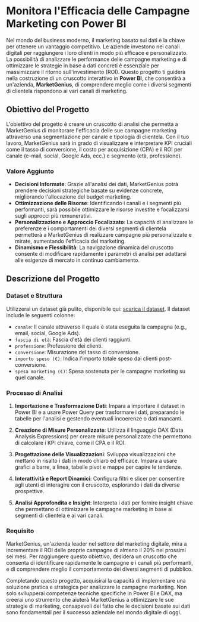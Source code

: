 # Monitora l'Efficacia delle Campagne Marketing con Power BI


Nel mondo del business moderno, il marketing basato sui dati è la chiave per ottenere un vantaggio competitivo. Le aziende investono nei canali digitali per raggiungere i loro clienti in modo più efficace e personalizzato. La possibilità di analizzare le performance delle campagne marketing e di ottimizzare le strategie in base a dati concreti è essenziale per massimizzare il ritorno sull'investimento (ROI). Questo progetto ti guiderà nella costruzione di un cruscotto interattivo in **Power BI**, che consentirà a un'azienda, **MarketGenius**, di comprendere meglio come i diversi segmenti di clientela rispondono ai vari canali di marketing.

## Obiettivo del Progetto

L'obiettivo del progetto è creare un cruscotto di analisi che permetta a MarketGenius di monitorare l'efficacia delle sue campagne marketing attraverso una segmentazione per canale e tipologia di clientela. Con il tuo lavoro, MarketGenius sarà in grado di visualizzare e interpretare KPI cruciali come il tasso di conversione, il costo per acquisizione (CPA) e il ROI per canale (e-mail, social, Google Ads, ecc.) e segmento (età, professione).

### Valore Aggiunto

- **Decisioni Informate**: Grazie all'analisi dei dati, MarketGenius potrà prendere decisioni strategiche basate su evidenze concrete, migliorando l'allocazione del budget marketing.
- **Ottimizzazione delle Risorse**: Identificando i canali e i segmenti più performanti, sarà possibile ottimizzare le risorse investite e focalizzarsi sugli approcci più remunerativi.
- **Personalizzazione e Approccio Focalizzato**: La capacità di analizzare le preferenze e i comportamenti dei diversi segmenti di clientela permetterà a MarketGenius di realizzare campagne più personalizzate e mirate, aumentando l'efficacia del marketing.
- **Dinamismo e Flessibilità**: La navigazione dinamica del cruscotto consente di modificare rapidamente i parametri di analisi per adattarsi alle esigenze di mercato in continuo cambiamento.

## Descrizione del Progetto

### Dataset e Struttura

Utilizzerai un dataset già pulito, disponibile qui: [scarica il dataset](https://github.com/Profession-AI/progetti-dataviz/raw/refs/heads/main/Monitora%20l%E2%80%99efficacia%20delle%20campagne%20marketing%20con%20Power%20BI/dataset_campagne_canali.xlsx). Il dataset include le seguenti colonne:

- `canale`: Il canale attraverso il quale è stata eseguita la campagna (e.g., email, social, Google Ads).
- `fascia di età`: Fascia d'età dei clienti raggiunti.
- `professione`: Professione dei clienti.
- `conversione`: Misurazione del tasso di conversione.
- `importo speso (€)`: Indica l'importo totale speso dai clienti post-conversione.
- `spesa marketing (€)`: Spesa sostenuta per le campagne marketing su quel canale.

### Processo di Analisi

1. **Importazione e Trasformazione Dati**: Impara a importare il dataset in Power BI e a usare Power Query per trasformare i dati, preparando le tabelle per l'analisi e gestendo eventuali incoerenze o dati mancanti.

2. **Creazione di Misure Personalizzate**: Utilizza il linguaggio DAX (Data Analysis Expressions) per creare misure personalizzate che permettono di calcolare i KPI chiave, come il CPA e il ROI.

3. **Progettazione delle Visualizzazioni**: Sviluppa visualizzazioni che mettano in risalto i dati in modo chiaro ed efficace. Impara a usare grafici a barre, a linea, tabelle pivot e mappe per capire le tendenze.

4. **Interattività e Report Dinamici**: Configura filtri e slicer per consentire agli utenti di interagire con il cruscotto, esplorando i dati da diverse prospettive.

5. **Analisi Approfondita e Insight**: Interpreta i dati per fornire insight chiave che permettano di ottimizzare le campagne marketing in base ai segmenti di clientela e ai vari canali.

### Requisito 

MarketGenius, un'azienda leader nel settore del marketing digitale, mira a incrementare il ROI delle proprie campagne di almeno il 20% nei prossimi sei mesi. Per raggiungere questo obiettivo, desidera un cruscotto che consenta di identificare rapidamente le campagne e i canali più performanti, e di comprendere meglio il comportamento dei diversi segmenti di pubblico.


Completando questo progetto, acquisirai la capacità di implementare una soluzione pratica e strategica per analizzare le campagne marketing. Non solo svilupperai competenze tecniche specifiche in Power BI e DAX, ma creerai uno strumento che aiuterà MarketGenius a ottimizzare le sue strategie di marketing, consapevoli del fatto che le decisioni basate sui dati sono fondamentali per il successo aziendale nel mondo digitale di oggi.